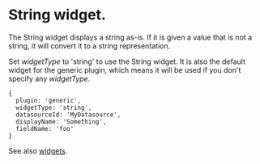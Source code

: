# String widget.

The String widget displays a string as-is. If it is given a value that is not a string, it will convert it to a string representation.

Set *widgetType* to 'string' to use the String widget. It is also the default widget for the generic plugin, which means it will be used if you don't specify any *widgetType*.

```
{
  plugin: 'generic',
  widgetType: 'string',
  datasourceId: 'MyDatasource',
  displayName: 'Something',
  fieldName: 'foo'
}
```

See also [widgets](../).
